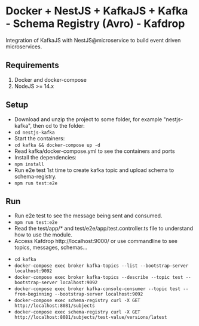 # Docker + NestJS + KafkaJS + Kafka - Schema Registry (Avro) - Kafdrop

Integration of KafkaJS with NestJS@microservice to build event driven microservices.

## Requirements
1. Docker and docker-compose
2. NodeJS >= 14.x

## Setup
- Download and unzip the project to some folder, for example "nestjs-kafka", then cd to the folder:
- ```cd nestjs-kafka```
- Start the containers:
- ```cd kafka && docker-compose up -d```
- Read kafka/docker-compose.yml to see the containers and ports
- Install the dependencies:
- ```npm install```
- Run e2e test 1st time to create kafka topic and upload schema to schema-registry.
- ```npm run test:e2e```
## Run
- Run e2e test to see the message being sent and consumed.
- ```npm run test:e2e```
- Read the test/app/* and test/e2e/app/test.controller.ts file to understand how to use the module.
- Access Kafdrop http://localhost:9000/ or use commandline to see topics, messages, schemas...
+ ```cd kafka```
+ ```docker-compose exec broker kafka-topics --list --bootstrap-server localhost:9092```
+ ```docker-compose exec broker kafka-topics --describe --topic test --bootstrap-server localhost:9092```
+ ```docker-compose exec broker kafka-console-consumer --topic test --from-beginning --bootstrap-server localhost:9092```
+ ```docker-compose exec schema-registry curl -X GET http://localhost:8081/subjects```
+ ```docker-compose exec schema-registry curl -X GET http://localhost:8081/subjects/test-value/versions/latest```


